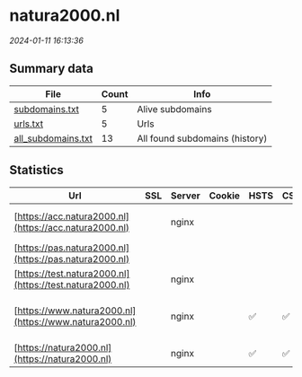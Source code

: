 # natura2000.nl
*2024-01-11 16:13:36*
## Summary data
| File       | Count | Info |
|------------|-------|------|
|[subdomains.txt](/data/natura2000.nl/subdomains.txt)|5|Alive subdomains|
|[urls.txt](/data/natura2000.nl/urls.txt)|5|Urls|
|[all_subdomains.txt](/data/natura2000.nl/all_subdomains.txt)|13|All found subdomains (history)|
## Statistics
| Url | SSL | Server | Cookie | HSTS | CSP | XFO | XXP | RP | Tech |Title |
|------------|-------|------|------|------|------|------|------|------|------|------|
|[https://acc.natura2000.nl](https://acc.natura2000.nl)| |nginx| | | | | | :white_check_mark: |Basic HSTS Nginx|401 Authorizatio...|
|[https://pas.natura2000.nl](https://pas.natura2000.nl)| || | | | | | :white_check_mark: |HSTS||
|[https://test.natura2000.nl](https://test.natura2000.nl)| |nginx| | | | | | :white_check_mark: |Basic Nginx|401 Authorizatio...|
|[https://www.natura2000.nl](https://www.natura2000.nl)| |nginx| |:white_check_mark: | :white_check_mark:| :white_check_mark: | :white_check_mark: | :white_check_mark: |Drupal:10 HSTS Nginx PHP|Natura 2000 | na...|
|[https://natura2000.nl](https://natura2000.nl)| |nginx| |:white_check_mark: | :white_check_mark:| :white_check_mark: | :white_check_mark: | :white_check_mark: |HSTS Nginx|301 Moved Perman...|